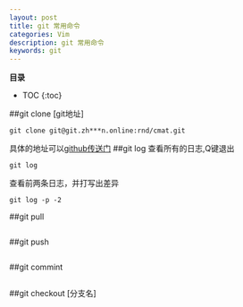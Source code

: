 ```yaml
---
layout: post
title: git 常用命令
categories: Vim
description: git 常用命令
keywords: git
---
```


**目录**

* TOC
{:toc}

##git clone [git地址]
```
git clone git@git.zh***n.online:rnd/cmat.git
```
具体的地址可以[github传送门](http://github.com/)
##git log
查看所有的日志,Q键退出
```
git log 
```
查看前两条日志，并打写出差异
```
git log -p -2
```
##git pull
```

```
##git push
```

```
##git commint
```

```
##git checkout [分支名]
```

```